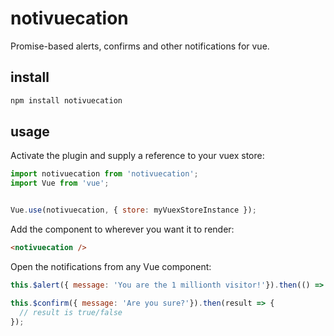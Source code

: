 # notivuecation

Promise-based alerts, confirms and other notifications for vue.

## install

```sh
npm install notivuecation
```


## usage

Activate the plugin and supply a reference to your vuex store:
```javascript
import notivuecation from 'notivuecation';
import Vue from 'vue';


Vue.use(notivuecation, { store: myVuexStoreInstance });
```

Add the component to wherever you want it to render:
```html
<notivuecation />
```

Open the notifications from any Vue component:
```javascript
this.$alert({ message: 'You are the 1 millionth visitor!'}).then(() => {});

this.$confirm({ message: 'Are you sure?'}).then(result => {
  // result is true/false
});
```
